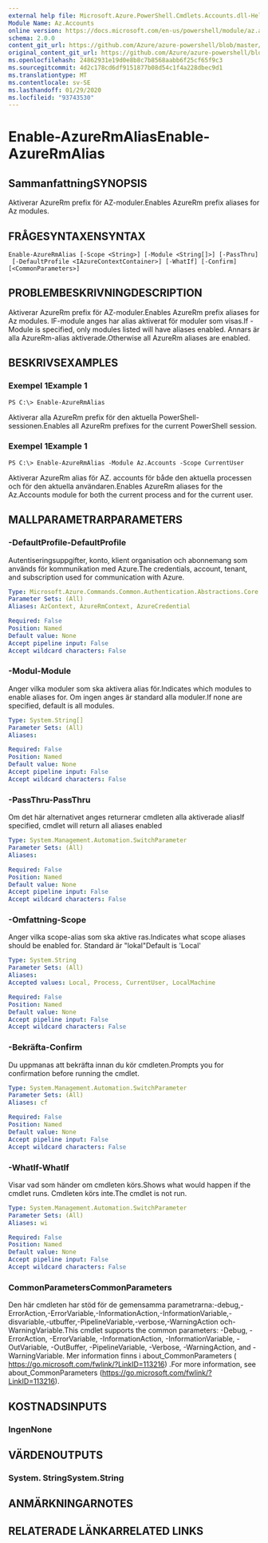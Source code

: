 ```yaml
---
external help file: Microsoft.Azure.PowerShell.Cmdlets.Accounts.dll-Help.xml
Module Name: Az.Accounts
online version: https://docs.microsoft.com/en-us/powershell/module/az.accounts/enable-azurermalias
schema: 2.0.0
content_git_url: https://github.com/Azure/azure-powershell/blob/master/src/Accounts/Accounts/help/Enable-AzureRmAlias.md
original_content_git_url: https://github.com/Azure/azure-powershell/blob/master/src/Accounts/Accounts/help/Enable-AzureRmAlias.md
ms.openlocfilehash: 24862931e19d0e8b8c7b8568aabb6f25cf65f9c3
ms.sourcegitcommit: 4d2c178cd6df9151877b08d54c1f4a228dbec9d1
ms.translationtype: MT
ms.contentlocale: sv-SE
ms.lasthandoff: 01/29/2020
ms.locfileid: "93743530"
---
```

# <span data-ttu-id="e3e07-101">Enable-AzureRmAlias</span><span class="sxs-lookup"><span data-stu-id="e3e07-101">Enable-AzureRmAlias</span></span>

## <span data-ttu-id="e3e07-102">Sammanfattning</span><span class="sxs-lookup"><span data-stu-id="e3e07-102">SYNOPSIS</span></span>
<span data-ttu-id="e3e07-103">Aktiverar AzureRm prefix för AZ-moduler.</span><span class="sxs-lookup"><span data-stu-id="e3e07-103">Enables AzureRm prefix aliases for Az modules.</span></span>

## <span data-ttu-id="e3e07-104">FRÅGESYNTAXEN</span><span class="sxs-lookup"><span data-stu-id="e3e07-104">SYNTAX</span></span>

```
Enable-AzureRmAlias [-Scope <String>] [-Module <String[]>] [-PassThru]
 [-DefaultProfile <IAzureContextContainer>] [-WhatIf] [-Confirm] [<CommonParameters>]
```

## <span data-ttu-id="e3e07-105">PROBLEMBESKRIVNING</span><span class="sxs-lookup"><span data-stu-id="e3e07-105">DESCRIPTION</span></span>
<span data-ttu-id="e3e07-106">Aktiverar AzureRm prefix för AZ-moduler.</span><span class="sxs-lookup"><span data-stu-id="e3e07-106">Enables AzureRm prefix aliases for Az modules.</span></span> <span data-ttu-id="e3e07-107">IF-module anges har alias aktiverat för moduler som visas.</span><span class="sxs-lookup"><span data-stu-id="e3e07-107">If -Module is specified, only modules listed will have aliases enabled.</span></span> <span data-ttu-id="e3e07-108">Annars är alla AzureRm-alias aktiverade.</span><span class="sxs-lookup"><span data-stu-id="e3e07-108">Otherwise all AzureRm aliases are enabled.</span></span>

## <span data-ttu-id="e3e07-109">BESKRIVS</span><span class="sxs-lookup"><span data-stu-id="e3e07-109">EXAMPLES</span></span>

### <span data-ttu-id="e3e07-110">Exempel 1</span><span class="sxs-lookup"><span data-stu-id="e3e07-110">Example 1</span></span>
```
PS C:\> Enable-AzureRmAlias
```

<span data-ttu-id="e3e07-111">Aktiverar alla AzureRm prefix för den aktuella PowerShell-sessionen.</span><span class="sxs-lookup"><span data-stu-id="e3e07-111">Enables all AzureRm prefixes for the current PowerShell session.</span></span>

### <span data-ttu-id="e3e07-112">Exempel 1</span><span class="sxs-lookup"><span data-stu-id="e3e07-112">Example 1</span></span>
```
PS C:\> Enable-AzureRmAlias -Module Az.Accounts -Scope CurrentUser
```

<span data-ttu-id="e3e07-113">Aktiverar AzureRm alias för AZ. accounts för både den aktuella processen och för den aktuella användaren.</span><span class="sxs-lookup"><span data-stu-id="e3e07-113">Enables AzureRm aliases for the Az.Accounts module for both the current process and for the current user.</span></span>

## <span data-ttu-id="e3e07-114">MALLPARAMETRAR</span><span class="sxs-lookup"><span data-stu-id="e3e07-114">PARAMETERS</span></span>

### <span data-ttu-id="e3e07-115">-DefaultProfile</span><span class="sxs-lookup"><span data-stu-id="e3e07-115">-DefaultProfile</span></span>
<span data-ttu-id="e3e07-116">Autentiseringsuppgifter, konto, klient organisation och abonnemang som används för kommunikation med Azure.</span><span class="sxs-lookup"><span data-stu-id="e3e07-116">The credentials, account, tenant, and subscription used for communication with Azure.</span></span>

```yaml
Type: Microsoft.Azure.Commands.Common.Authentication.Abstractions.Core.IAzureContextContainer
Parameter Sets: (All)
Aliases: AzContext, AzureRmContext, AzureCredential

Required: False
Position: Named
Default value: None
Accept pipeline input: False
Accept wildcard characters: False
```

### <span data-ttu-id="e3e07-117">-Modul</span><span class="sxs-lookup"><span data-stu-id="e3e07-117">-Module</span></span>
<span data-ttu-id="e3e07-118">Anger vilka moduler som ska aktivera alias för.</span><span class="sxs-lookup"><span data-stu-id="e3e07-118">Indicates which modules to enable aliases for.</span></span>
<span data-ttu-id="e3e07-119">Om ingen anges är standard alla moduler.</span><span class="sxs-lookup"><span data-stu-id="e3e07-119">If none are specified, default is all modules.</span></span>

```yaml
Type: System.String[]
Parameter Sets: (All)
Aliases:

Required: False
Position: Named
Default value: None
Accept pipeline input: False
Accept wildcard characters: False
```

### <span data-ttu-id="e3e07-120">-PassThru</span><span class="sxs-lookup"><span data-stu-id="e3e07-120">-PassThru</span></span>
<span data-ttu-id="e3e07-121">Om det här alternativet anges returnerar cmdleten alla aktiverade alias</span><span class="sxs-lookup"><span data-stu-id="e3e07-121">If specified, cmdlet will return all aliases enabled</span></span>

```yaml
Type: System.Management.Automation.SwitchParameter
Parameter Sets: (All)
Aliases:

Required: False
Position: Named
Default value: None
Accept pipeline input: False
Accept wildcard characters: False
```

### <span data-ttu-id="e3e07-122">-Omfattning</span><span class="sxs-lookup"><span data-stu-id="e3e07-122">-Scope</span></span>
<span data-ttu-id="e3e07-123">Anger vilka scope-alias som ska aktive ras.</span><span class="sxs-lookup"><span data-stu-id="e3e07-123">Indicates what scope aliases should be enabled for.</span></span> <span data-ttu-id="e3e07-124">Standard är "lokal"</span><span class="sxs-lookup"><span data-stu-id="e3e07-124">Default is 'Local'</span></span>

```yaml
Type: System.String
Parameter Sets: (All)
Aliases:
Accepted values: Local, Process, CurrentUser, LocalMachine

Required: False
Position: Named
Default value: None
Accept pipeline input: False
Accept wildcard characters: False
```

### <span data-ttu-id="e3e07-125">-Bekräfta</span><span class="sxs-lookup"><span data-stu-id="e3e07-125">-Confirm</span></span>
<span data-ttu-id="e3e07-126">Du uppmanas att bekräfta innan du kör cmdleten.</span><span class="sxs-lookup"><span data-stu-id="e3e07-126">Prompts you for confirmation before running the cmdlet.</span></span>

```yaml
Type: System.Management.Automation.SwitchParameter
Parameter Sets: (All)
Aliases: cf

Required: False
Position: Named
Default value: None
Accept pipeline input: False
Accept wildcard characters: False
```

### <span data-ttu-id="e3e07-127">-WhatIf</span><span class="sxs-lookup"><span data-stu-id="e3e07-127">-WhatIf</span></span>
<span data-ttu-id="e3e07-128">Visar vad som händer om cmdleten körs.</span><span class="sxs-lookup"><span data-stu-id="e3e07-128">Shows what would happen if the cmdlet runs.</span></span>
<span data-ttu-id="e3e07-129">Cmdleten körs inte.</span><span class="sxs-lookup"><span data-stu-id="e3e07-129">The cmdlet is not run.</span></span>

```yaml
Type: System.Management.Automation.SwitchParameter
Parameter Sets: (All)
Aliases: wi

Required: False
Position: Named
Default value: None
Accept pipeline input: False
Accept wildcard characters: False
```

### <span data-ttu-id="e3e07-130">CommonParameters</span><span class="sxs-lookup"><span data-stu-id="e3e07-130">CommonParameters</span></span>
<span data-ttu-id="e3e07-131">Den här cmdleten har stöd för de gemensamma parametrarna:-debug,-ErrorAction,-ErrorVariable,-InformationAction,-InformationVariable,-disvariable,-utbuffer,-PipelineVariable,-verbose,-WarningAction och-WarningVariable.</span><span class="sxs-lookup"><span data-stu-id="e3e07-131">This cmdlet supports the common parameters: -Debug, -ErrorAction, -ErrorVariable, -InformationAction, -InformationVariable, -OutVariable, -OutBuffer, -PipelineVariable, -Verbose, -WarningAction, and -WarningVariable.</span></span> <span data-ttu-id="e3e07-132">Mer information finns i about_CommonParameters ( https://go.microsoft.com/fwlink/?LinkID=113216) .</span><span class="sxs-lookup"><span data-stu-id="e3e07-132">For more information, see about_CommonParameters (https://go.microsoft.com/fwlink/?LinkID=113216).</span></span>

## <span data-ttu-id="e3e07-133">KOSTNADS</span><span class="sxs-lookup"><span data-stu-id="e3e07-133">INPUTS</span></span>

### <span data-ttu-id="e3e07-134">Ingen</span><span class="sxs-lookup"><span data-stu-id="e3e07-134">None</span></span>

## <span data-ttu-id="e3e07-135">VÄRDEN</span><span class="sxs-lookup"><span data-stu-id="e3e07-135">OUTPUTS</span></span>

### <span data-ttu-id="e3e07-136">System. String</span><span class="sxs-lookup"><span data-stu-id="e3e07-136">System.String</span></span>

## <span data-ttu-id="e3e07-137">ANMÄRKNINGAR</span><span class="sxs-lookup"><span data-stu-id="e3e07-137">NOTES</span></span>

## <span data-ttu-id="e3e07-138">RELATERADE LÄNKAR</span><span class="sxs-lookup"><span data-stu-id="e3e07-138">RELATED LINKS</span></span>
